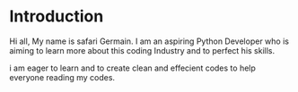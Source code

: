 # Introduction
Hi all,
My name is safari Germain. I am an aspiring Python Developer who is aiming to learn more about this coding Industry and to perfect his skills.

i am eager to learn and to create clean and effecient codes to help everyone reading my codes.
